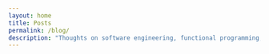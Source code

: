 ```yaml
---
layout: home
title: Posts
permalink: /blog/
description: "Thoughts on software engineering, functional programming, and life journey."
---
```

